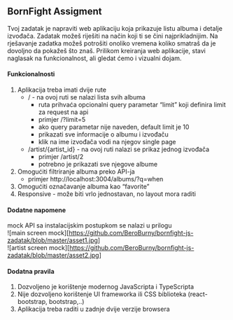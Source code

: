 ## BornFight Assigment

Tvoj zadatak je napraviti web aplikaciju koja prikazuje listu albuma i detalje izvođača. Zadatak možeš riješiti na način koji ti se čini najprikladnijim. Na rješavanje zadatka možeš potrošiti onoliko vremena koliko smatraš da je dovoljno da pokažeš što znaš. Prilikom kreiranja web aplikacije, stavi naglasak na funkcionalnost, ali gledat ćemo i vizualni dojam.

#### Funkcionalnosti

1. Aplikacija treba imati dvije rute
   * / - na ovoj ruti se nalazi lista svih albuma
     * ruta prihvaća opcionalni query parametar “limit” koji definira limit za request na api
     * primjer /?limit=5
     * ako query parametar nije naveden, default limit je 10
     * prikazati sve informacije o albumu i izvođaču
     * klik na ime izvođača vodi na njegov single page
   * /artist/{artist_id} - na ovoj ruti nalazi se prikaz jednog izvođača
     * primjer /artist/2
     * potrebno je prikazati sve njegove albume 
2. Omogućiti filtriranje albuma preko API-ja 
   * primjer http://localhost:3004/albums/?q=when
3. Omogućiti označavanje albuma kao “favorite”
4. Responsive - može biti vrlo jednostavan, no layout mora raditi

#### Dodatne napomene
mock API sa instalacijskim postupkom se nalazi u prilogu  
![main screen mock][https://github.com/BeroBurny/bornfight-js-zadatak/blob/master/asset1.jpg]  
![artist screen mock][https://github.com/BeroBurny/bornfight-js-zadatak/blob/master/asset2.jpg]  

#### Dodatna pravila

1. Dozvoljeno je korištenje modernog JavaScripta i TypeScripta
2. Nije dozvoljeno korištenje UI frameworka ili CSS biblioteka (react-bootstrap, bootstrap,..)
3. Aplikacija treba raditi u zadnje dvije verzije browsera
